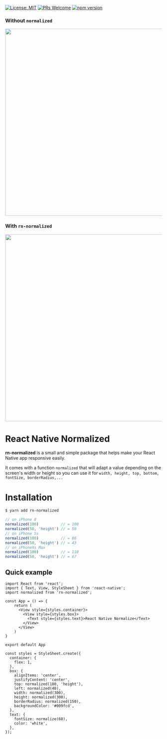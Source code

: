 [![License: MIT](https://img.shields.io/badge/License-MIT-blue.svg)](https://opensource.org/licenses/MIT)
[![PRs Welcome](https://img.shields.io/badge/PRs-welcome-brightgreen.svg)](./CONTRIBUTING.md)
[![npm version](https://badge.fury.io/js/react-native-normalize.svg)](https://www.npmjs.com/package/rn-normalized)

### Without `normalized`
<img src="https://i.imgur.com/bLbnjsC.jpg" width="600"/>

### With `rn-normalized`
<img src="https://i.imgur.com/4IqqAR2.jpg" width="600"/>

# React Native Normalized

**rn-normalized** is a small and simple package that helps make your React Native app responsive easily.

It comes with a function `normalized` that will adapt a value depending on the screen's width or height so you can use it for `width, height, top, bottom, fontSize, borderRadius,...`

# Installation
```bash
$ yarn add rn-normalized
```

```javascript
// on iPhone 8
normalized(100)          // = 100
normalized(50, 'height') // = 50
// on iPhone 5s
normalized(100)          // = 86
normalized(50, 'height') // = 43
// on iPhoneXs Max
normalized(100)          // = 110
normalized(50, 'height') // = 67
```

## Quick example

```JSX
import React from 'react';
import { Text, View, StyleSheet } from 'react-native';
import normalized from 'rn-normalized';

const App = () => {
    return (
      <View style={styles.container}>
        <View style={styles.box}>
          <Text style={styles.text}>React Native Normalize</Text>
        </View>
      </View>
    )
}

export default App

const styles = StyleSheet.create({
  container: {
    flex: 1,
  },
  box: {
    alignItems: 'center',
    justifyContent: 'center',
    top: normalized(180, 'height'),
    left: normalized(40),
    width: normalized(300),
    height: normalized(300),
    borderRadius: normalized(150),
    backgroundColor: '#009fcd',
  },
  text: {
    fontSize: normalize(60),
    color: 'white',
  },
});
```
